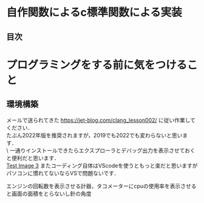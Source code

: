 # 自作関数によるc標準関数による実装

## 目次

# プログラミングをする前に気をつけること

## 環境構築
メールで送られてきた https://jet-blog.com/clang_lesson002/ に従い作業してください．  
たぶん2022年版を推奨されますが，2019でも2022でも変わらないと思います．  
\\
一通りインストールできたらエクスプローラとデバッグ出力を表示させておくと便利だと思います．  
[Test Image 3](/img/vsstatus.png)
またコーディング自体はVScodeを使うともっと楽だと思いますがパソコンに慣れてないならVSで問題ないです．  


エンジンの回転数を表示させる計器，タコメーターにcpuの使用率を表示させると画面の面積をとらないし針の角度

